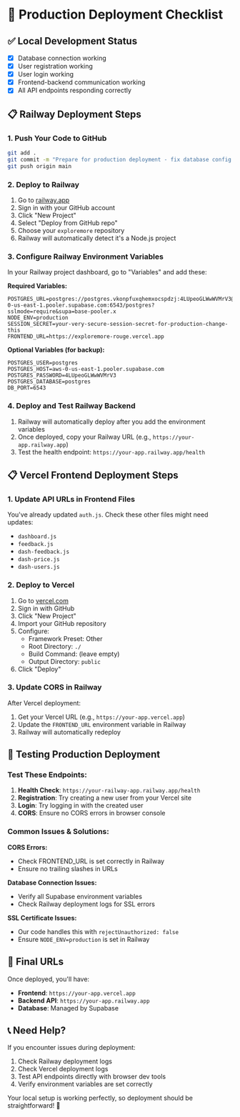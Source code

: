 # 🚀 Production Deployment Checklist

## ✅ Local Development Status

- [x] Database connection working
- [x] User registration working
- [x] User login working
- [x] Frontend-backend communication working
- [x] All API endpoints responding correctly

## 📋 Railway Deployment Steps

### 1. Push Your Code to GitHub

```bash
git add .
git commit -m "Prepare for production deployment - fix database config and auth"
git push origin main
```

### 2. Deploy to Railway

1. Go to [railway.app](https://railway.app)
2. Sign in with your GitHub account
3. Click "New Project"
4. Select "Deploy from GitHub repo"
5. Choose your `exploremore` repository
6. Railway will automatically detect it's a Node.js project

### 3. Configure Railway Environment Variables

In your Railway project dashboard, go to "Variables" and add these:

**Required Variables:**

```
POSTGRES_URL=postgres://postgres.vkonpfuxqhemxocspdzj:4LUpeoGLWwWVMrV3@aws-0-us-east-1.pooler.supabase.com:6543/postgres?sslmode=require&supa=base-pooler.x
NODE_ENV=production
SESSION_SECRET=your-very-secure-session-secret-for-production-change-this
FRONTEND_URL=https://exploremore-rouge.vercel.app
```

**Optional Variables (for backup):**

```
POSTGRES_USER=postgres
POSTGRES_HOST=aws-0-us-east-1.pooler.supabase.com
POSTGRES_PASSWORD=4LUpeoGLWwWVMrV3
POSTGRES_DATABASE=postgres
DB_PORT=6543
```

### 4. Deploy and Test Railway Backend

1. Railway will automatically deploy after you add the environment variables
2. Once deployed, copy your Railway URL (e.g., `https://your-app.railway.app`)
3. Test the health endpoint: `https://your-app.railway.app/health`

## 📋 Vercel Frontend Deployment Steps

### 1. Update API URLs in Frontend Files

You've already updated `auth.js`. Check these other files might need updates:

- `dashboard.js`
- `feedback.js`
- `dash-feedback.js`
- `dash-price.js`
- `dash-users.js`

### 2. Deploy to Vercel

1. Go to [vercel.com](https://vercel.com)
2. Sign in with GitHub
3. Click "New Project"
4. Import your GitHub repository
5. Configure:
   - Framework Preset: Other
   - Root Directory: `./`
   - Build Command: (leave empty)
   - Output Directory: `public`
6. Click "Deploy"

### 3. Update CORS in Railway

After Vercel deployment:

1. Get your Vercel URL (e.g., `https://your-app.vercel.app`)
2. Update the `FRONTEND_URL` environment variable in Railway
3. Railway will automatically redeploy

## 🧪 Testing Production Deployment

### Test These Endpoints:

1. **Health Check**: `https://your-railway-app.railway.app/health`
2. **Registration**: Try creating a new user from your Vercel site
3. **Login**: Try logging in with the created user
4. **CORS**: Ensure no CORS errors in browser console

### Common Issues & Solutions:

**CORS Errors:**

- Check FRONTEND_URL is set correctly in Railway
- Ensure no trailing slashes in URLs

**Database Connection Issues:**

- Verify all Supabase environment variables
- Check Railway deployment logs for SSL errors

**SSL Certificate Issues:**

- Our code handles this with `rejectUnauthorized: false`
- Ensure `NODE_ENV=production` is set in Railway

## 🎯 Final URLs

Once deployed, you'll have:

- **Frontend**: `https://your-app.vercel.app`
- **Backend API**: `https://your-app.railway.app`
- **Database**: Managed by Supabase

## 📞 Need Help?

If you encounter issues during deployment:

1. Check Railway deployment logs
2. Check Vercel deployment logs
3. Test API endpoints directly with browser dev tools
4. Verify environment variables are set correctly

Your local setup is working perfectly, so deployment should be straightforward! 🚀